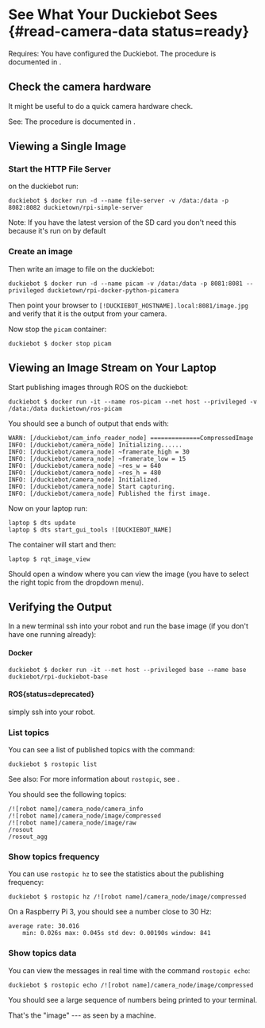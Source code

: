 # See What Your Duckiebot Sees {#read-camera-data status=ready}


<div class='requirements' markdown='1'>



Requires: You have configured the Duckiebot. The procedure is documented in [](#setup-duckiebot).

</div>


## Check the camera hardware

It might be useful to do a quick camera hardware check.

See: The procedure is documented in [](#howto-mount-camera).



## Viewing a Single Image



### Start the HTTP File Server

on the duckiebot run:


    duckiebot $ docker run -d --name file-server -v /data:/data -p 8082:8082 duckietown/rpi-simple-server


Note: If you have the latest version of the SD card you don't need this because it's run on by default


### Create an image

Then write an image to file on the duckiebot:


    duckiebot $ docker run -d --name picam -v /data:/data -p 8081:8081 --privileged duckietown/rpi-docker-python-picamera


Then point your browser to `[!DUCKIEBOT_HOSTNAME].local:8081/image.jpg` and verify that it is the output from your camera. 

Now stop the `picam` container:


    duckiebot $ docker stop picam




## Viewing an Image Stream on Your Laptop

Start publishing images through ROS on the duckiebot:


    duckiebot $ docker run -it --name ros-picam --net host --privileged -v /data:/data duckietown/ros-picam 


 You should see a bunch of output that ends with:

```
WARN: [/duckiebot/cam_info_reader_node] ==============CompressedImage
INFO: [/duckiebot/camera_node] Initializing......
INFO: [/duckiebot/camera_node] ~framerate_high = 30 
INFO: [/duckiebot/camera_node] ~framerate_low = 15 
INFO: [/duckiebot/camera_node] ~res_w = 640 
INFO: [/duckiebot/camera_node] ~res_h = 480 
INFO: [/duckiebot/camera_node] Initialized.
INFO: [/duckiebot/camera_node] Start capturing.
INFO: [/duckiebot/camera_node] Published the first image.
```

Now on  your laptop run:


    laptop $ dts update
    laptop $ dts start_gui_tools ![DUCKIEBOT_NAME]


The container will start and then:


    laptop $ rqt_image_view


Should open a window where you can view the image (you have to select the right topic from the dropdown menu). 



## Verifying the Output

In a new terminal ssh into your robot and run the base image (if you don't have one running already):

#### Docker


    duckiebot $ docker run -it --net host --privileged base --name base duckiebot/rpi-duckiebot-base


#### ROS{status=deprecated}

simply ssh into your robot.

### List topics

You can see a list of published topics with the command:

    duckiebot $ rostopic list

See also: For more information about `rostopic`, see [](+software_reference#rostopic).

You should see the following topics:

    /![robot name]/camera_node/camera_info
    /![robot name]/camera_node/image/compressed
    /![robot name]/camera_node/image/raw
    /rosout
    /rosout_agg

### Show topics frequency

You can use `rostopic hz` to see the statistics about the publishing frequency:

    duckiebot $ rostopic hz /![robot name]/camera_node/image/compressed

On a Raspberry Pi 3, you should see a number close to 30 Hz:

    average rate: 30.016
        min: 0.026s max: 0.045s std dev: 0.00190s window: 841

### Show topics data

You can view the messages in real time with the command `rostopic echo`:

    duckiebot $ rostopic echo /![robot name]/camera_node/image/compressed

You should see a large sequence of numbers being printed to your terminal.

That's the "image" --- as seen by a machine.



